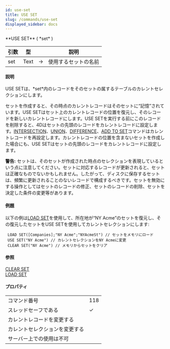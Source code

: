 ```yaml
---
id: use-set
title: USE SET
slug: /commands/use-set
displayed_sidebar: docs
---
```


<!--REF #_command_.USE SET.Syntax-->**USE SET** ( *set* )<!-- END REF-->
<!--REF #_command_.USE SET.Params-->
| 引数 | 型 |  | 説明 |
| --- | --- | --- | --- |
| set | Text | &#8594;  | 使用するセットの名前 |

<!-- END REF-->

#### 説明 

<!--REF #_command_.USE SET.Summary-->USE SETは、*set*内のレコードをそのセットの属するテーブルのカレントセレクションにします。<!-- END REF-->

セットを作成すると、その時点のカレントレコードはそのセットに“記憶”されています。USE SETはセット上のカレントレコードの位置を復元し、そのレコードを新しいカレントレコードにします。USE SETを実行する前にこのレコードを削除すると、4Dはセットの先頭のレコードをカレントレコードに設定します。[INTERSECTION](intersection.md "INTERSECTION")、[UNION](union.md "UNION")、[DIFFERENCE](difference.md "DIFFERENCE")、[ADD TO SET](add-to-set.md "ADD TO SET")コマンドはカレントレコードを再設定します。カレントレコードの位置を含まないセットを作成した場合にも、USE SETはセットの先頭のレコードをカレントレコードに設定します。

**警告:** セットは、そのセットが作成された時点のセレクションを表現しているという点に注意してください。セットに対応するレコードが更新されると、セットは正確なものでないかもしれません。したがって、ディスクに保存するセットは、頻繁に更新されることのないレコードで構成するべきです。セットを無効にする操作としてはセットのレコードの修正、セットのレコードの削除、セットを決定した条件の変更等があります。

#### 例題 

以下の例は[LOAD SET](load-set.md "LOAD SET")を使用して、所在地が“NY Acme”のセットを復元し、その復元したセットをUSE SETを使用してカレントセレクションにします:

```4d
 LOAD SET([Companies];"NY Acme";"NYAcmeSt") // セットをメモリにロード
 USE SET("NY Acme") // カレントセレクションをNY Acmeに変更
 CLEAR SET("NY Acme") // メモリからセットをクリア
```

#### 参照 

[CLEAR SET](clear-set.md)  
[LOAD SET](load-set.md)  

#### プロパティ
|  |  |
| --- | --- |
| コマンド番号 | 118 |
| スレッドセーフである | &check; |
| カレントレコードを変更する ||
| カレントセレクションを変更する ||
| サーバー上での使用は不可 ||


